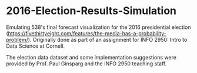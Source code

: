 # 2016-Election-Results-Simulation
Emulating 538's final forecast visualization for the 2016 presidential election (https://fivethirtyeight.com/features/the-media-has-a-probability-problem/). 
Originally done as part of an assignment for INFO 2950: Intro to Data Science at Cornell.

The election data dataset and some implementation suggestions were provided by Prof. Paul Ginsparg and the INFO 2950 teaching staff. 
